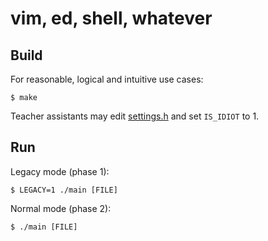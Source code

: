 # vim, ed, shell, whatever

## Build

For reasonable, logical and intuitive use cases:

```console
$ make
```

Teacher assistants may edit [settings.h](src/settings.h) and set `IS_IDIOT` to 1.

## Run

Legacy mode (phase 1):

```console
$ LEGACY=1 ./main [FILE]
```

Normal mode (phase 2):

```console
$ ./main [FILE]
```
